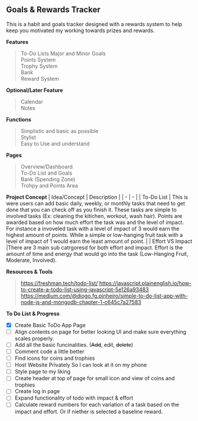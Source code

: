 ## Goals & Rewards Tracker

This is a habit and goals tracker designed with a rewards system to help keep you motivated my working towards prizes and rewards.

**Features**
> To-Do Lists
> Major and Minor Goals  
> Points System  
> Trophy System  
> Bank  
> Reward System  

**Optional/Later Feature**
>Calendar  
>Notes  

**Functions**
> Simplistic and basic as possible  
> Stylist  
> Easy to Use and understand  

**Pages**
> Overview/Dashboard  
> To-Do List and Goals  
> Bank (Spending Zone)  
> Trohpy and Points Area  

**Project Concept**
| Idea/Concept | Description |
| - | - |
| To-Do List | This is were users can add basic daily, weekly, or monthly tasks that need to get done that you can check off as you finish it. These tasks are simple to involved tasks (Ex: cleaning the kitichen, workout, wash hair). Points are awarded based on how much effort the task was and the level of impact. For instance a invoveled task with a level of impact of 3 would earn the highest amount of points. While a simple or low-hanging fruit task with a level of impact of 1 would earn the least amount of point. |
| Effort VS Impact |There are 3 main sub catrgoresd for both effort and impact. Effort is the amount of time and energy that would go into the task (Low-Hanging Fruit, Moderate, Involved).

**Resources & Tools**
> https://freshman.tech/todo-list/
> https://javascript.plainenglish.io/how-to-create-a-todo-list-using-javascript-5e126a93483
> https://medium.com/@diogo.fg.pinheiro/simple-to-do-list-app-with-node-js-and-mongodb-chapter-1-c645c7a27583
> 

**To Do List & Progress**
- [x] Create Basic ToDo App Page
- [ ] Align contents on page for better looking UI and make sure everything scales properly.
- [ ] Add all the basic funcinalities. (~~Add~~, edit, ~~delete~~)
- [ ] Comment code a little better
- [ ] Find icons for coins and trophies
- [ ] Host Website Privately So I can look at it on my phone
- [ ] Style page to my liking
- [ ] Create header at top of page for small icon and view of coins and trophies
- [ ] Create log in page
- [ ] Expand functionality of todo with impact & effort
- [ ] Calculate reward numbers for each variation of a task based on the impact and effort. Or if niether is selected a baseline reward. 
